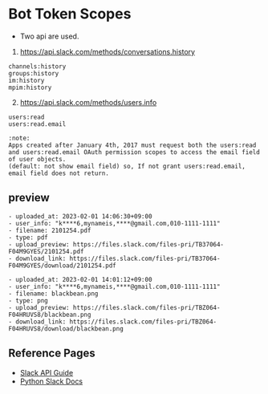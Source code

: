 # Bot Token Scopes
- Two api are used.

1) https://api.slack.com/methods/conversations.history

```
channels:history
groups:history
im:history
mpim:history
```

2) https://api.slack.com/methods/users.info
```
users:read 
users:read.email

:note:
Apps created after January 4th, 2017 must request both the users:read and users:read.email OAuth permission scopes to access the email field of user objects.
(default: not show email field) so, If not grant users:read.email, email field does not return.
```

## preview
```
- uploaded_at: 2023-02-01 14:06:30+09:00
- user_info: "k****6,mynameis,****@gmail.com,010-1111-1111"
- filename: 2101254.pdf
- type: pdf
- upload_preview: https://files.slack.com/files-pri/TB37064-F04M9GYES/2101254.pdf
- download_link: https://files.slack.com/files-pri/TB37064-F04M9GYES/download/2101254.pdf

- uploaded_at: 2023-02-01 14:01:12+09:00
- user_info: "k****6,mynameis,****@gmail.com,010-1111-1111"
- filename: blackbean.png
- type: png
- upload_preview: https://files.slack.com/files-pri/TBZ064-F04HRUVS8/blackbean.png
- download_link: https://files.slack.com/files-pri/TBZ064-F04HRUVS8/download/blackbean.png
```

## Reference Pages
- [Slack API Guide](https://api.slack.com/methods)
- [Python Slack Docs](http://www.slack.dev/python-slack-sdk)
